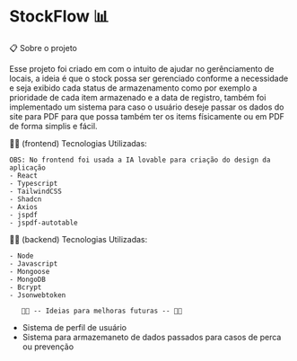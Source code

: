 # StockFlow 📊

📋 Sobre o projeto

Esse projeto foi criado em com o intuito de ajudar no gerênciamento de locais, a ideia é que o stock possa ser gerenciado conforme
a necessidade e seja exibido cada status de armazenamento como por exemplo a prioridade de cada item armazenado e a data de registro,
também foi implementado um sistema para caso o usuário deseje passar os dados do site para PDF para que possa também ter os items físicamente 
ou em PDF de forma simplis e fácil.


👨‍💻 (frontend) Tecnologias Utilizadas:

```
OBS: No frontend foi usada a IA lovable para criação do design da aplicação
- React
- Typescript
- TailwindCSS
- Shadcn
- Axios
- jspdf
- jspdf-autotable
```

👨‍🔬 (backend) Tecnologias Utilizadas:

```
- Node
- Javascript
- Mongoose
- MongoDB
- Bcrypt
- Jsonwebtoken
```

       👩‍💻 -- Ideias para melhoras futuras -- 👩‍💻
* Sistema de perfil de usuário
* Sistema para armazemaneto de dados passados para casos de perca ou prevenção
